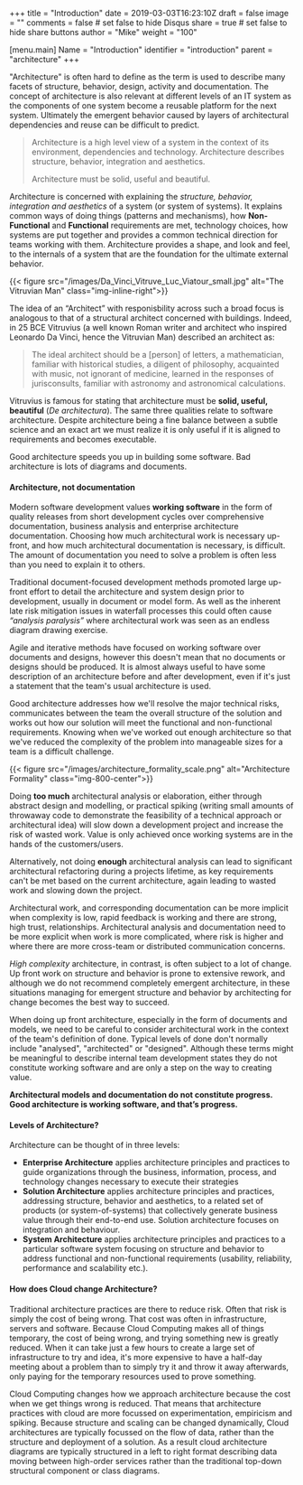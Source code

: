 +++
title = "Introduction"
date = 2019-03-03T16:23:10Z
draft = false
image = ""
comments = false # set false to hide Disqus
share = true	# set false to hide share buttons
author = "Mike"
weight = "100"

[menu.main] 
    Name = "Introduction" 
    identifier = "introduction"
    parent = "architecture"
+++

"Architecture" is often hard to define as the term is used to describe many facets of structure, behavior, design, activity and documentation. The concept of architecture is also relevant at different levels of an IT system as the components of one system become a reusable platform for the next system. Ultimately the emergent behavior caused by layers of architectural dependencies and reuse can be difficult to predict.

>Architecture is a high level view of a system in the context of its environment, dependencies and technology. Architecture describes structure, behavior, integration and aesthetics.
>
>Architecture must be solid, useful and beautiful.


Architecture is concerned with explaining the *structure, behavior, integration and aesthetics* of a system (or system of systems). It explains common ways of doing things (patterns and mechanisms), how **Non-Functional** and **Functional** requirements are met, technology choices, how systems are put together and provides a common technical direction for teams working with them. Architecture provides a shape, and look and feel, to the internals of a system that are the foundation for the ultimate external behavior.

{{< figure src="/images/Da_Vinci_Vitruve_Luc_Viatour_small.jpg" alt="The Vitruvian Man" class="img-inline-right">}}

The idea of an “Architect” with responisbility across such a broad focus is analogous to that of a structural architect concerned with buildings. Indeed, in 25 BCE Vitruvius (a well known Roman writer and architect who inspired Leonardo Da Vinci, hence the Vitruvian Man) described an architect as:

>The ideal architect should be a [person] of letters, a mathematician, familiar with historical studies, a diligent of philosophy, acquainted with music, not ignorant of medicine, learned in the responses of jurisconsults, familiar with astronomy and astronomical calculations.

Vitruvius is famous for stating that architecture must be **solid, useful, beautiful** (*De architectura*). The same three qualities relate to software architecture. Despite architecture being a fine balance between a subtle science and an exact art we must realize it is only useful if it is aligned to requirements and becomes executable.

Good architecture speeds you up in building some software. Bad architecture is lots of diagrams and documents.

#### Architecture, not documentation

Modern software development values **working software** in the form of quality releases from short development cycles over comprehensive documentation, business analysis and enterprise architecture documentation. Choosing how much architectural work is necessary up-front, and how much architectural documentation is necessary, is difficult. The amount of documentation you need to solve a problem is often less than you need to explain it to others.

Traditional document-focused development methods promoted large up-front effort to detail the architecture and system design prior to development, usually in document or model form. As well as the inherent late risk mitigation issues in waterfall processes this could often cause *“analysis paralysis”* where architectural work was seen as an endless diagram drawing exercise. 

Agile and iterative methods have focused on working software over documents and designs, however this doesn't mean that no documents or designs should be produced. It is almost always useful to have some description of an architecture before and after development, even if it's just a statement that the team's usual architecture is used. 

Good architecture addresses how we'll resolve the major technical risks, communicates between the team the overall structure of the solution and works out how our solution will meet the functional and non-functional requirements. Knowing when we've worked out enough architecture so that we've reduced the complexity of the problem into manageable sizes for a team is a difficult challenge.

{{< figure src="/images/architecture_formality_scale.png" alt="Architecture Formality" class="img-800-center">}}

Doing **too much** architectural analysis or elaboration, either through abstract design and modelling, or practical spiking (writing small amounts of throwaway code to demonstrate the feasibility of a technical approach or architectural idea) will slow down a development project and increase the risk of wasted work. Value is only achieved once working systems are in the hands of the customers/users.

Alternatively, not doing **enough** architectural analysis can lead to significant architectural refactoring during a projects lifetime, as key requirements can't be met based on the current architecture, again leading to wasted work and slowing down the project.

Architectural work, and corresponding documentation can be more implicit when complexity is low, rapid feedback is working and there are strong, high trust, relationships. Architectural analysis and documentation need to be more explicit when work is more complicated, where risk is higher and where there are more cross-team or distributed communication concerns. 

*High complexity* architecture, in contrast, is often subject to a lot of change. Up front work on structure and behavior is prone to extensive rework, and although we do not recommend completely emergent architecture, in these situations managing for emergent structure and behavior by architecting for change becomes the best way to succeed. 
 
When doing up front architecture, especially in the form of documents and models, we need to be careful to consider architectural work in the context of the team's definition of done. Typical levels of done don't normally include "analysed", "architected" or "designed". Although these terms might be meaningful to describe internal team development states they do not constitute working software and are only a step on the way to creating value. 

**Architectural models and documentation do not constitute progress. Good architecture is working software, and that’s progress.**

#### Levels of Architecture?

Architecture can be thought of in three levels:

* **Enterprise Architecture** applies architecture principles and practices to guide organizations through the business, information, process, and technology changes necessary to execute their strategies
* **Solution Architecture** applies architecture principles and practices, addressing structure, behavior and aesthetics, to a related set of products (or system-of-systems) that collectively generate business value through their end-to-end use. Solution architecture focuses on integration and behaviour.
* **System Architecture** applies architecture principles and practices to a particular software system focusing on structure and behavior to address functional and non-functional requirements (usability, reliability, performance and scalability etc.).

#### How does Cloud change Architecture? ####

Traditional architecture practices are there to reduce risk. Often that risk is simply the cost of being wrong. That cost was often in infrastructure, servers and software. Because Cloud Computing makes all of things temporary, the cost of being wrong, and trying something new is greatly reduced. When it can take just a few hours to create a large set of infrastructure to try and idea, it's more expensive to have a half-day meeting about a problem than to simply try it and throw it away afterwards, only paying for the temporary resources used to prove something.

Cloud Computing changes how we approach architecture because the cost when we get things wrong is reduced. That means that architecture practices with cloud are more focussed on experimentation, empiricism and spiking. Because structure and scaling can be changed dynamically, Cloud architectures are typically focussed on the flow of data, rather than the structure and deployment of a solution. As a result cloud architecture diagrams are typically structured in a left to right format describing data moving between high-order services rather than the traditional top-down structural component or class diagrams.
